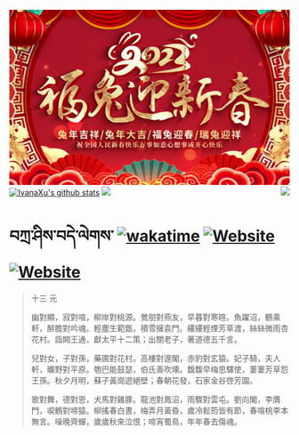 ![](./Source/5eecf35f693f168adc0bc5ad06da35ad.jpg)[![IvanaXu's github stats](https://github-readme-stats.vercel.app/api?username=IvanaXu&theme=codeSTACKr)](https://github.com/anuraghazra/github-readme-stats)
<img align="right" src="https://github-readme-stats.vercel.app/api/top-langs/?username=IvanaXu&langs_count=8&theme=codeSTACKr" />
<img src="https://github-readme-stats.vercel.app/api/wakatime?username=IvanaXu&layout=compact&langs_count=8&theme=codeSTACKr&custom_title=Programming&nbsp;Times&nbsp;(Since&nbsp;Jul.29.2021)" />
# བཀྲ་ཤིས་བདེ་ལེགས་	[![wakatime](https://wakatime.com/badge/user/5043ee4a-e361-4607-9d47-d557f2005d05.svg)](https://wakatime.com/@5043ee4a-e361-4607-9d47-d557f2005d05)	[![Website](https://img.shields.io/website?label=tianchi&up_color=orange&up_message=IvanaXu&url=https%3A%2F%2Fshields.io)](https://tianchi.aliyun.com/home/science/scienceDetail?userId=1095279182618)	[![Website](https://img.shields.io/website?label=yuque&up_color=green&up_message=IvanaXu&url=https%3A%2F%2Fshields.io)](https://www.yuque.com/ivanaxu)
> 十三 元
> 
> 幽對顯，寂對喧，柳岸對桃源。鶯朋對燕友，早暮對寒暄。魚躍沼，鶴乘軒，醉膽對吟魂。輕塵生範甑，積雪擁袁門。縷縷輕煙芳草渡，絲絲微雨杏花村。詣闕王通，獻太平十二策；出關老子，著道德五千言。
> 
> 兒對女，子對孫，藥圃對花村。高樓對邃閣，赤豹對玄猿。妃子騎，夫人軒，曠野對平原。匏巴能鼓瑟，伯氏善吹壎。馥馥早梅思驛使，萋萋芳草怨王孫。秋夕月明，蘇子黃崗遊絕壁；春朝花發，石家金谷啓芳園。
> 
> 歌對舞，德對恩，犬馬對雞豚。龍池對鳳沼，雨驟對雲屯。劉向閣，李膺門，唳鶴對啼猿。柳搖春白晝，梅弄月黃昏，歲冷鬆筠皆有節，春喧桃李本無言。噪晚齊蟬，歲歲秋來泣恨；啼宵蜀鳥，年年春去傷魂。
>